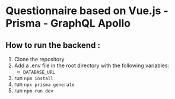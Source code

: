 # Questionnaire based on Vue.js - Prisma - GraphQL Apollo

## How to run the backend :

1. Clone the repository
2. Add a .env file in the root directory with the following variables:
   - `DATABASE_URL ` 
3. run `npm install`
4. run `npx prisma generate`
5. run `npm run dev`
